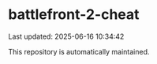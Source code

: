 # battlefront-2-cheat

Last updated: 2025-06-16 10:34:42

This repository is automatically maintained.

